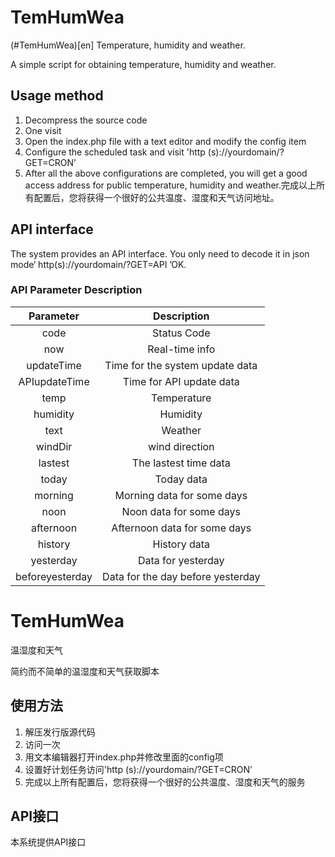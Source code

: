 # TemHumWea
(#TemHumWea)[en]
Temperature, humidity and weather.

A simple script for obtaining temperature, humidity and weather.

## Usage method
1. Decompress the source code
2. One visit
3. Open the index.php file with a text editor and modify the config item
4. Configure the scheduled task and visit 'http (s)://yourdomain/?GET=CRON’
5. After all the above configurations are completed, you will get a good access address for public temperature, humidity and weather.完成以上所有配置后，您将获得一个很好的公共温度、湿度和天气访问地址。

## API interface
The system provides an API interface. You only need to decode it in json mode‘ http(s)://yourdomain/?GET=API ’OK.

### API Parameter Description
|Parameter|Description|
|:----:|:----:|
|code|Status Code|
|now|Real-time info|
|updateTime|Time for the system update data|
|APIupdateTime|Time for API update data|
|temp|Temperature|
|humidity|Humidity|
|text|Weather|
|windDir|wind direction|
|lastest|The lastest time data|
|today|Today data|
|morning|Morning data for some days|
|noon|Noon data for some days|
|afternoon|Afternoon data for some days|
|history|History data|
|yesterday|Data for yesterday|
|beforeyesterday|Data for the day before yesterday|

# TemHumWea
温湿度和天气

简约而不简单的温湿度和天气获取脚本

## 使用方法
1. 解压发行版源代码
2. 访问一次
3. 用文本编辑器打开index.php并修改里面的config项
4. 设置好计划任务访问'http (s)://yourdomain/?GET=CRON’
5. 完成以上所有配置后，您将获得一个很好的公共温度、湿度和天气的服务

## API接口
本系统提供API接口
